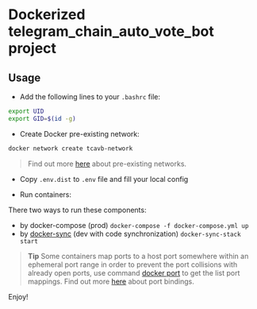 # Dockerized telegram_chain_auto_vote_bot project

## Usage

* Add the following lines to your `.bashrc` file:

```sh
export UID
export GID=$(id -g)
```

* Create Docker pre-existing network:

```sh
docker network create tcavb-network
```

> Find out more [here][0] about pre-existing networks.

* Copy `.env.dist` to `.env` file and fill your local config

* Run containers:

There two ways to run these components:

- by docker-compose (prod) `docker-compose -f docker-compose.yml up`
- by [docker-sync][1] (dev with code synchronization) `docker-sync-stack start`

> **Tip**
> Some containers map ports to a host port somewhere within an ephemeral port range in order to prevent the port
> collisions with already open ports, use command [docker port][3] to get the list port mappings. Find out more
> [here][3] about port bindings.

Enjoy!

[0]: https://docs.docker.com/compose/networking/#/using-a-pre-existing-network
[1]: http://docker-sync.io/
[3]: https://docs.docker.com/engine/reference/commandline/port/
[4]: https://docs.docker.com/engine/userguide/networking/default_network/binding/
